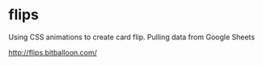 # flips

Using CSS animations to create card flip. Pulling data from Google Sheets

http://flips.bitballoon.com/
